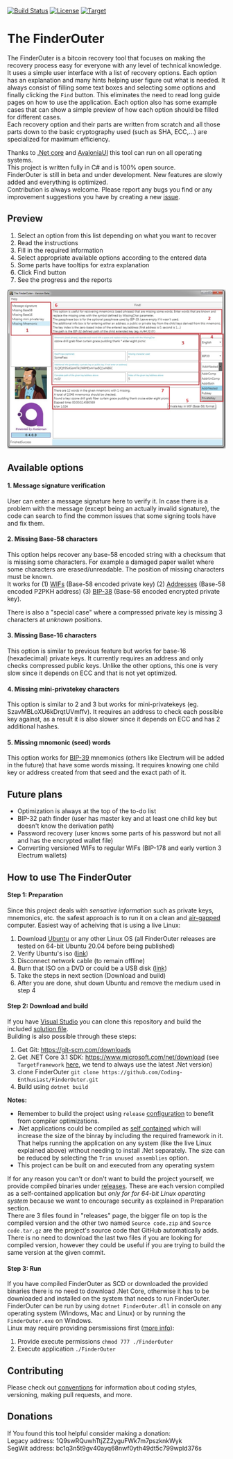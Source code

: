 [![Build Status](https://travis-ci.com/Coding-Enthusiast/FinderOuter.svg?branch=master)](https://travis-ci.com/Coding-Enthusiast/FinderOuter)
[![License](https://img.shields.io/badge/license-MIT-blue.svg)](https://github.com/Coding-Enthusiast/FinderOuter/blob/master/License)
[![Target](https://img.shields.io/badge/dynamic/xml?color=%23512bd4&label=target&query=%2F%2FTargetFramework%5B1%5D&url=https%3A%2F%2Fraw.githubusercontent.com%2FCoding-Enthusiast%2FFinderOuter%2Fmaster%2FSrc%2FFinderOuter%2FFinderOuter.csproj&logo=.net)](https://github.com/Coding-Enthusiast/FinderOuter/blob/master/Src/FinderOuter/FinderOuter.csproj)

# The FinderOuter
The FinderOuter is a bitcoin recovery tool that focuses on making the recovery process easy for everyone with any level of
technical knowledge. It uses a simple user interface with a list of recovery options. Each option has an explanation and many
hints helping user figure out what is needed. It always consist of filling some text boxes and selecting some options and finally
clicking the `Find` button. This eliminates the need to read long guide pages on how to use the application. Each option also has
some example cases that can show a simple preview of how each option should be filled for different cases.  
Each recovery option and their parts are written from scratch and all those parts down to the basic cryptography used (such as SHA,
ECC,...) are specialized for maximum efficiency.

Thanks to [.Net core](https://github.com/dotnet/core) and [AvaloniaUI](https://github.com/AvaloniaUI/Avalonia) this tool 
can run on all operating systems.  
This project is written fully in C# and is 100% open source.  
FinderOuter is still in beta and under development. New features are slowly added and everything is optimized.  
Contribution is always welcome. Please report any bugs you find or any improvement suggestions you have by creating a new 
[issue](https://github.com/Coding-Enthusiast/FinderOuter/issues/new/choose).

## Preview
1. Select an option from this list depending on what you want to recover
2. Read the instructions
3. Fill in the required information
4. Select appropriate available options according to the entered data
5. Some parts have tooltips for extra explanation
6. Click Find button
7. See the progress and the reports

![Preview](/Doc/Images/MainPreview.jpg)

## Available options
#### 1. Message signature verification  
User can enter a message signature here to verify it. In case there is a problem with the message (except being an 
actually invalid signature), the code can search to find the common issues that some signing tools have and fix them.

#### 2. Missing Base-58 characters
This option helps recover any base-58 encoded string with a checksum that is missing some characters. For example a damaged 
paper wallet where some characters are erased/unreadable. The position of missing characters must be known.  
It works for (1) [WIFs](https://en.bitcoin.it/wiki/Wallet_import_format) (Base-58 encoded private key) 
(2) [Addresses](https://en.bitcoin.it/wiki/Address) (Base-58 encoded P2PKH address) 
(3) [BIP-38](https://github.com/bitcoin/bips/blob/master/bip-0038.mediawiki) (Base-58 encoded encrypted private key).  

There is also a "special case" where a compressed private key is missing 3 characters at _unknown_ positions.

#### 3. Missing Base-16 characters
This option is similar to previous feature but works for base-16 (hexadecimal) private keys. It currently requires an address
and only checks compressed public keys. Unlike the other options, this one is very slow since it depends on ECC and that is not
yet optimized.

#### 4. Missing mini-privatekey characters
This option is similar to 2 and 3 but works for mini-privatekeys (eg. SzavMBLoXU6kDrqtUVmffv). It requires an address to check
each possible key against, as a result it is also slower since it depends on ECC and has 2 additional hashes.

#### 5. Missing mnomonic (seed) words 
This option works for [BIP-39](https://github.com/bitcoin/bips/blob/master/bip-0039.mediawiki) mnemonics (others like Electrum will
be added in the future) that have some words missing. It requires knowing one child key or address created from that seed and the 
exact path of it.

## Future plans
* Optimization is always at the top of the to-do list
* BIP-32 path finder (user has master key and at least one child key but doesn't know the derivation path)
* Password recovery (user knows some parts of his password but not all and has the encrypted wallet file)
* Converting versioned WIFs to regular WIFs (BIP-178 and early vertion 3 Electrum wallets)

## How to use The FinderOuter
#### Step 1: Preparation
Since this project deals with _sensative information_ such as private keys, mnemonics, etc. the safest approach is to run it 
on a clean and [air-gapped](https://en.wikipedia.org/wiki/Air_gap_(networking)) computer. Easiest way of acheiving that is using
a live Linux:  
1. Download [Ubuntu](https://ubuntu.com/download/desktop) or any other Linux OS (all FinderOuter releases are tested on 64-bit
Ubuntu 20.04 before being published)
2. Verify Ubuntu's iso ([link](https://ubuntu.com/tutorials/tutorial-how-to-verify-ubuntu#1-overview))
3. Disconnect network cable (to remain offline)
4. Burn that ISO on a DVD or could be a USB disk 
([link](https://ubuntu.com/tutorials/try-ubuntu-before-you-install#1-getting-started))
5. Take the steps in next section (Download and build)
6. After you are done, shut down Ubuntu and remove the medium used in step 4

#### Step 2: Download and build
If you have [Visual Studio](https://visualstudio.microsoft.com/downloads/) you can clone this repository and build the included
[solution file](https://github.com/Coding-Enthusiast/FinderOuter/blob/master/Src/FinderOuter.sln).  
Building is also possible through these steps: 
1. Get Git: https://git-scm.com/downloads
2. Get .NET Core 3.1 SDK: https://www.microsoft.com/net/download (see `TargetFramework` 
[here](https://github.com/Coding-Enthusiast/FinderOuter/blob/master/Src/FinderOuter/FinderOuter.csproj), we tend to always 
use the latest .Net version)
3. clone FinderOuter `git clone https://github.com/Coding-Enthusiast/FinderOuter.git`
4. Build using `dotnet build`  

**Notes:**  
- Remember to build the project using `release` [configuration](https://docs.microsoft.com/en-us/dotnet/core/tools/dotnet-build)
to benefit from compiler optimizations.  
- .Net applications could be compiled as [self contained](https://docs.microsoft.com/en-us/dotnet/core/deploying/) which will 
increase the size of the binray by including the required framework in it. That helps running the application on any system 
(like the live Linux explained above) without needing to install .Net separately. The size can be reduced by selecting the
`Trim unused assemblies` option.  
- This project can be built on and executed from any operating system  

If for any reason you can't or don't want to build the project yourself, we provide compiled binaries under 
[releases](https://github.com/Coding-Enthusiast/FinderOuter/releases). These are each version compiled as a self-contained 
application but *only for for 64-bit Linux operating system* because we want to encourage security as explained in Preparation
section.  
There are 3 files found in "releases" page, the bigger file on top is the compiled version and the other two named
`Source code.zip` and `Source code.tar.gz` are the project's source code that GitHub automatically adds. There is no need to
download the last two files if you are looking for compiled version, however they could be useful if you are trying to build the
same version at the given commit.  

#### Step 3: Run
If you have compiled FinderOuter as SCD or downloaded the provided binaries there is no need to download .Net Core, otherwise it
has to be downloaded and installed on the system that needs to run FinderOuter.  
FinderOuter can be run by using `dotnet FinderOuter.dll` in console on any operating system (Windows, Mac and Linux) or by running
the `FinderOuter.exe` on Windows.  
Linux may require providing persmissions first
([more info](https://stackoverflow.com/questions/46843863/how-to-run-net-core-console-app-on-linux)):  
1. Provide execute permissions `chmod 777 ./FinderOuter`
2. Execute application `./FinderOuter`

## Contributing
Please check out [conventions](https://github.com/Autarkysoft/Conventions) for information about coding styles, 
versioning, making pull requests, and more.

## Donations
If You found this tool helpful consider making a donation:  
Legacy address: 1Q9swRQuwhTtjZZ2yguFWk7m7pszknkWyk  
SegWit address: bc1q3n5t9gv40ayq68nwf0yth49dt5c799wpld376s
